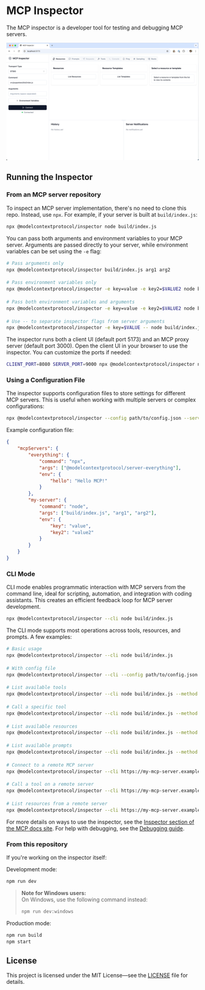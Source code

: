 # MCP Inspector

The MCP inspector is a developer tool for testing and debugging MCP servers.

![MCP Inspector Screenshot](mcp-inspector.png)

## Running the Inspector

### From an MCP server repository

To inspect an MCP server implementation, there's no need to clone this repo. Instead, use `npx`. For example, if your server is built at `build/index.js`:

```bash
npx @modelcontextprotocol/inspector node build/index.js
```

You can pass both arguments and environment variables to your MCP server. Arguments are passed directly to your server, while environment variables can be set using the `-e` flag:

```bash
# Pass arguments only
npx @modelcontextprotocol/inspector build/index.js arg1 arg2

# Pass environment variables only
npx @modelcontextprotocol/inspector -e key=value -e key2=$VALUE2 node build/index.js

# Pass both environment variables and arguments
npx @modelcontextprotocol/inspector -e key=value -e key2=$VALUE2 node build/index.js arg1 arg2

# Use -- to separate inspector flags from server arguments
npx @modelcontextprotocol/inspector -e key=$VALUE -- node build/index.js -e server-flag
```

The inspector runs both a client UI (default port 5173) and an MCP proxy server (default port 3000). Open the client UI in your browser to use the inspector. You can customize the ports if needed:

```bash
CLIENT_PORT=8080 SERVER_PORT=9000 npx @modelcontextprotocol/inspector node build/index.js
```

### Using a Configuration File

The inspector supports configuration files to store settings for different MCP servers. This is useful when working with multiple servers or complex configurations:

```bash
npx @modelcontextprotocol/inspector --config path/to/config.json --server everything
```

Example configuration file:

```json
{
    "mcpServers": {
        "everything": {
            "command": "npx",
            "args": ["@modelcontextprotocol/server-everything"],
            "env": {
                "hello": "Hello MCP!"
            }
        },
        "my-server": {
            "command": "node",
            "args": ["build/index.js", "arg1", "arg2"],
            "env": {
                "key": "value",
                "key2": "value2"
            }
        }
    }
}
```

### CLI Mode

CLI mode enables programmatic interaction with MCP servers from the command line, ideal for scripting, automation, and integration with coding assistants. This creates an efficient feedback loop for MCP server development.

```bash
npx @modelcontextprotocol/inspector --cli node build/index.js
```

The CLI mode supports most operations across tools, resources, and prompts. A few examples:

```bash
# Basic usage
npx @modelcontextprotocol/inspector --cli node build/index.js

# With config file
npx @modelcontextprotocol/inspector --cli --config path/to/config.json --server myserver

# List available tools
npx @modelcontextprotocol/inspector --cli node build/index.js --method tools/list

# Call a specific tool
npx @modelcontextprotocol/inspector --cli node build/index.js --method tools/call --tool-name mytool --tool-args key=value --tool-args another=value2

# List available resources
npx @modelcontextprotocol/inspector --cli node build/index.js --method resources/list

# List available prompts
npx @modelcontextprotocol/inspector --cli node build/index.js --method prompts/list

# Connect to a remote MCP server
npx @modelcontextprotocol/inspector --cli https://my-mcp-server.example.com

# Call a tool on a remote server
npx @modelcontextprotocol/inspector --cli https://my-mcp-server.example.com --method tools/call --tool-name remotetool --tool-args param=value

# List resources from a remote server
npx @modelcontextprotocol/inspector --cli https://my-mcp-server.example.com --method resources/list
```
For more details on ways to use the inspector, see the [Inspector section of the MCP docs site](https://modelcontextprotocol.io/docs/tools/inspector). For help with debugging, see the [Debugging guide](https://modelcontextprotocol.io/docs/tools/debugging).

### From this repository

If you're working on the inspector itself:

Development mode:

```bash
npm run dev
```
> **Note for Windows users:**  
> On Windows, use the following command instead:
>
> ```bash
> npm run dev:windows
> ```

Production mode:

```bash
npm run build
npm start
```

## License

This project is licensed under the MIT License—see the [LICENSE](LICENSE) file for details.

